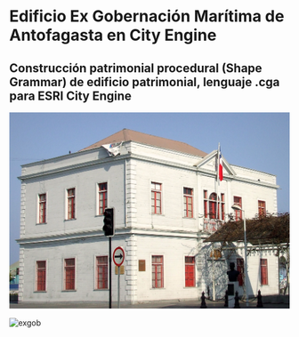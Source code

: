 # Edificio Ex Gobernación Marítima de Antofagasta en City Engine
## Construcción patrimonial procedural (Shape Grammar) de edificio patrimonial, lenguaje .cga para ESRI City Engine

![edif](exgob.jpg)

![exgob](pat06.gif)
